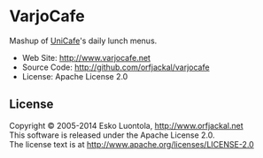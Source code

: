 
VarjoCafe
=========

Mashup of [UniCafe](http://www.unicafe.fi/)'s daily lunch menus.

- Web Site: <http://www.varjocafe.net>
- Source Code: <http://github.com/orfjackal/varjocafe>
- License: Apache License 2.0


License
-------

Copyright © 2005-2014 Esko Luontola, <http://www.orfjackal.net>  
This software is released under the Apache License 2.0.  
The license text is at http://www.apache.org/licenses/LICENSE-2.0
